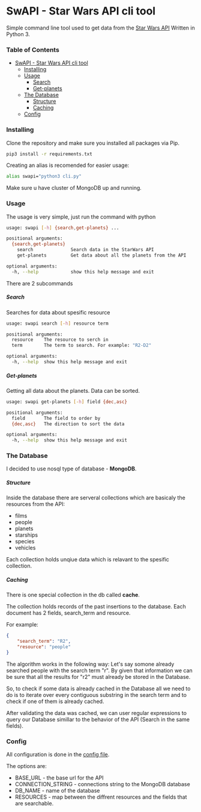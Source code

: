 # SwAPI - Star Wars API cli tool

Simple command line tool used to get data from the [Star Wars API](https://swapi.dev/ "Main Page")
Written in Python 3.

### Table of Contents

- [SwAPI - Star Wars API cli tool](#swapi---star-wars-api-cli-tool)
    + [Installing](#installing)
    + [Usage](#usage)
        * [Search](#search)
        * [Get-planets](#get-planets)
    + [The Database](#the-database)
        * [Structure](#structure)
        * [Caching](#caching)
    + [Config](#config)
    
### Installing 
Clone the repository and make sure you installed all packages via Pip.
```bash
pip3 install -r requirements.txt
```
Creating an alias is recomended for easier usage:
```bash
alias swapi="python3 cli.py"
```
Make sure u have cluster of MongoDB up and running.
### Usage 
The usage is very simple, just run the command with python

```bash
usage: swapi [-h] {search,get-planets} ...

positional arguments:
  {search,get-planets}
    search              Search data in the StarWars API
    get-planets         Get data about all the planets from the API

optional arguments:
  -h, --help            show this help message and exit
```
There are 2 subcommands 
##### Search
Searches for data about spesific resource
```bash
usage: swapi search [-h] resource term

positional arguments:
  resource    The resource to serch in
  term        The term to search. For example: "R2-D2"

optional arguments:
  -h, --help  show this help message and exit
```
##### Get-planets
Getting all data about the planets. 
Data can be sorted.
```bash
usage: swapi get-planets [-h] field {dec,asc}

positional arguments:
  field       The field to order by
  {dec,asc}   The direction to sort the data

optional arguments:
  -h, --help  show this help message and exit
```

### The Database
I decided to use nosql type of database - **MongoDB**.
##### Structure
Inside the database there are serveral collections which are basicaly the resources from the API:
* films
* people
* planets
* starships
* species
* vehicles

Each collection holds unqiue data which is relavant to the spesific collection.
##### Caching
There is one special collection in the db called **cache**.

The collection holds records of the past insertions to the database. 
Each document has 2 fields, search_term and resource.

For example:
```json
{
    "search_term": "R2",
    "resource": "people"
}
```
The algorithm works in the following way:
Let's say somone already searched people with the search term "r".
By given that information we can be sure that all the results for "r2" must already be stored in the Database.

So, to check if some data is already cached in the Database all we need to do is to iterate over every contiguous substring in the search term and to check if one of them is already cached.

After validating the data was cached, we can user regular expressions to query our Database simillar to the behavior of the API (Search in the same fields).

### Config
All configuration is done in the [config file](config.json).

The options are:
* BASE_URL - the base url for the API
* CONNECTION_STRING - connections string to the MongoDB database
* DB_NAME - name of the database
* RESOURCES - map between the diffrent resources and the fields that are searchable.


